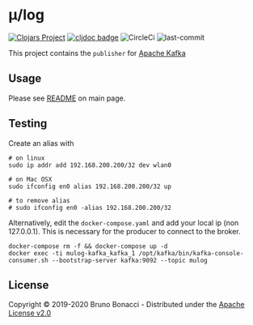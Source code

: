 # μ/log
[![Clojars Project](https://img.shields.io/clojars/v/com.brunobonacci/mulog.svg)](https://clojars.org/com.brunobonacci/mulog)  [![cljdoc badge](https://cljdoc.org/badge/com.brunobonacci/mulog)](https://cljdoc.org/d/com.brunobonacci/mulog/CURRENT) ![CircleCi](https://img.shields.io/circleci/project/BrunoBonacci/mulog.svg) ![last-commit](https://img.shields.io/github/last-commit/BrunoBonacci/mulog.svg)


This project contains the `publisher` for [Apache Kafka](https://kafka.apache.org/)


## Usage

Please see [README](../README.md) on main page.

## Testing

Create an alias with

``` shell
# on linux
sudo ip addr add 192.168.200.200/32 dev wlan0

# on Mac OSX
sudo ifconfig en0 alias 192.168.200.200/32 up

# to remove alias
# sudo ifconfig en0 -alias 192.168.200.200/32
```

Alternatively, edit the `docker-compose.yaml` and add your local ip (non 127.0.0.1).
This is necessary for the producer to connect to the broker.


``` shell
docker-compose rm -f && docker-compose up -d
docker exec -ti mulog-kafka_kafka_1 /opt/kafka/bin/kafka-console-consumer.sh --bootstrap-server kafka:9092 --topic mulog
```

## License

Copyright © 2019-2020 Bruno Bonacci - Distributed under the [Apache License v2.0](http://www.apache.org/licenses/LICENSE-2.0)
